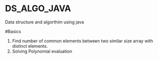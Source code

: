 # DS_ALGO_JAVA
Data structure and algorthim using java

#Basics
1) Find number of common elements between two similar size array with distinct elements.
2) Solving Polynomial evaluation